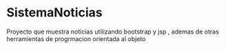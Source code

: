 # SistemaNoticias
Proyecto que muestra noticias utilizando bootstrap y jsp , ademas de otras herramientas de progrmacion orientada al objeto

